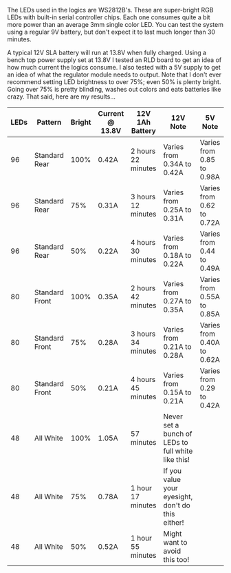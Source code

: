 The LEDs used in the logics are WS2812B's. These are super-bright RGB LEDs with built-in serial controller chips. Each one consumes quite a bit more power than an average 3mm single color LED. You can test the system using a regular 9V battery, but don't expect it to last much longer than 30 minutes.

A typical 12V SLA battery will run at 13.8V when fully charged. Using a bench top power supply set at 13.8V I tested an RLD board to get an idea of how much current the logics consume. I also tested with a 5V supply to get an idea of what the regulator module needs to output. Note that I don't ever recommend setting LED brightness to over 75%; even 50% is plenty bright. Going over 75% is pretty blinding, washes out colors and eats batteries like crazy. That said, here are my results...

LEDs | Pattern | Bright | Current @ 13.8V | 12V 1Ah Battery  | 12V Note | 5V Note
---- | ------- | ---------- | ------- | ---------------- | ---- | ----
96   | Standard Rear | 100% | 0.42A | 2 hours 22 minutes | Varies from 0.34A to 0.42A | Varies from 0.85 to 0.98A
96   | Standard Rear | 75%  | 0.31A | 3 hours 12 minutes | Varies from 0.25A to 0.31A | Varies from 0.62 to 0.72A
96   | Standard Rear | 50%  | 0.22A | 4 hours 30 minutes | Varies from 0.18A to 0.22A | Varies from 0.44 to 0.49A
80   | Standard Front| 100% | 0.35A | 2 hours 42 minutes | Varies from 0.27A to 0.35A | Varies from 0.55A to 0.85A
80   | Standard Front| 75%  | 0.28A | 3 hours 34 minutes | Varies from 0.21A to 0.28A | Varies from 0.40A to 0.62A
80   | Standard Front| 50%  | 0.21A | 4 hours 45 minutes | Varies from 0.15A to 0.21A | Varies from 0.29 to 0.42A
48   | All White   | 100% | 1.05A | 57 minutes         | Never set a bunch of LEDs to full white like this!
48   | All White    | 75% | 0.78A | 1 hour 17 minutes | If you value your eyesight, don't do this either!
48   | All White    | 50% | 0.52A | 1 hour 55 minutes | Might want to avoid this too!


